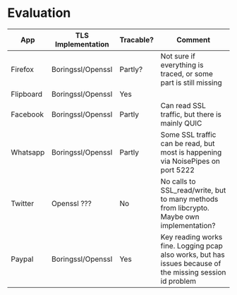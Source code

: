 # Evaluation

| App | TLS Implementation | Tracable? | Comment |
| ------ | ------ | ------ | ------ |
| Firefox | Boringssl/Openssl | Partly? | Not sure if everything is traced, or some part is still missing |  
| Flipboard | Boringssl/Openssl | Yes | |
| Facebook | Boringssl/Openssl | Partly | Can read SSL traffic, but there is mainly QUIC |
| Whatsapp | Boringssl/Openssl | Partly | Some SSL traffic can be read, but most is happening via NoisePipes on port 5222 |
| Twitter | Openssl ??? | No | No calls to SSL_read/write, but to many methods from libcrypto. Maybe own implementation? |
| Paypal | Boringssl/Openssl | Yes | Key reading works fine. Logging pcap also works, but has issues because of the missing session id problem |